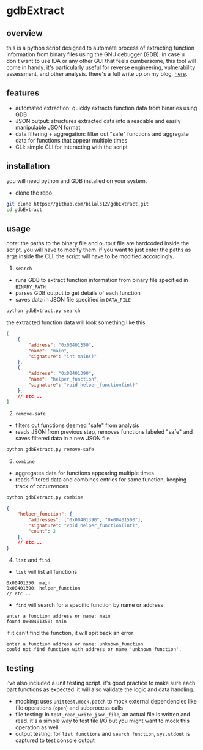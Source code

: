 # gdbExtract

## overview
this is a python script designed to automate process of extracting function information from binary files using the GNU debugger (GDB). in case u don't want to use IDA or any other GUI that feels cumbersome, this tool will come in handy. it's particularly useful for reverse engineering, vulnerability assessment, and other analysis. there's a full write up on my blog, [here](https://www.bsssq.xyz/posts/2023/11/gdbextract/).

## features
- automated extraction: quickly extracts function data from binaries using GDB
- JSON output: structures extracted data into a readable and easily manipulable JSON format
- data filtering + aggregation: filter out "safe" functions and aggregate data for functions that appear multiple times
- CLI: simple CLI for interacting with the script

## installation
you will need python and GDB installed on your system. 

- clone the repo
```bash
git clone https://github.com/bilals12/gdbExtract.git
cd gdbExtract
```

## usage
*note*: the paths to the binary file and output file are hardcoded inside the script. you will have to modify them. if you want to just enter the paths as args inside the CLI, the script will have to be modified accordingly.

1. `search`
- runs GDB to extract function information from binary file specified in `BINARY_PATH`
- parses GDB output to get details of each function
- saves data in JSON file specified in `DATA_FILE`

```bash
python gdbExtract.py search
```

the extracted function data will look something like this
```json
[
    {
        "address": "0x00401350",
        "name": "main",
        "signature": "int main()"
    },
    {
        "address": "0x00401390",
        "name": "helper_function",
        "signature": "void helper_function(int)"
    },
    // etc...
]
```

2. `remove-safe`
- filters out functions deemed "safe" from analysis
- reads JSON from previous step, removes functions labeled "safe" and saves filtered data in a new JSON file

```bash
python gdbExtract.py remove-safe
```

3. `combine`
- aggregates data for functions appearing multiple times
- reads filtered data and combines entries for same function, keeping track of occurrences

```bash
python gdbExtract.py combine
```

```json
{
    "helper_function": {
        "addresses": ["0x00401390", "0x00401500"],
        "signature": "void helper_function(int)",
        "count": 2
    },
    // etc...
}
```

4. `list` and `find`
- `list` will list all functions
```
0x00401350: main
0x00401390: helper_function
// etc...
```

- `find` will search for a specific function by name or address
```
enter a function address or name: main
found 0x00401350: main
```

if it can't find the function, it will spit back an error

```
enter a function address or name: unknown_function
could not find function with address or name 'unknown_function'.
```

## testing
i've also included a unit testing script. it's good practice to make sure each part functions as expected. it will also validate the logic and data handling. 
- mocking: uses `unittest.mock.patch` to mock external dependencies like file operations (`open`) and subprocess calls
- file testing: in `test_read_write_json_file`, an actual file is written and read. it's a simple way to test file I/O but you might want to mock this operation as well
- output testing: for `list_functions` and `search_function`, `sys.stdout` is captured to test console output
